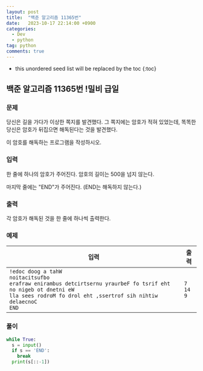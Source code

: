 ```yaml
---
layout: post
title:  "백준 알고리즘 11365번"
date:   2023-10-17 22:14:00 +0900
categories: 
  - Dev
  - python
tag: python
comments: true
---
```


* this unordered seed list will be replaced by the toc
{:toc}

## 백준 알고리즘 11365번 !밀비 급일

### 문제

당신은 길을 가다가 이상한 쪽지를 발견했다. 그 쪽지에는 암호가 적혀 있었는데, 똑똑한 당신은 암호가 뒤집으면 해독된다는 것을 발견했다.

이 암호를 해독하는 프로그램을 작성하시오.

### 입력

한 줄에 하나의 암호가 주어진다. 암호의 길이는 500을 넘지 않는다.

마지막 줄에는 "END"가 주어진다. (END는 해독하지 않는다.)

### 출력

각 암호가 해독된 것을 한 줄에 하나씩 출력한다.

### 예제

| 입력 | 출력 |
| --- | --- |
| `!edoc doog a tahW` <br/> `noitacitsufbo` <br/> `erafraw enirambus detcirtsernu yraurbeF fo tsrif eht no nigeb ot dnetni eW` <br/> `lla sees rodroM fo drol eht ,ssertrof sih nihtiw delaecnoC` <br/> `END` | `7` <br/> `14` <br/> `9` |

### 풀이

```py
while True:
  s = input()
  if s == 'END':
    break
  print(s[::-1])